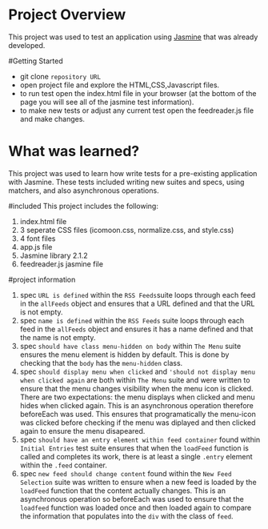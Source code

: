 # Project Overview

This project was used to test an application using [Jasmine](http://jasmine.github.io/) that was already developed.

#Getting Started

* git clone `repository URL`
* open project file and explore the HTML,CSS,Javascript files.
* to run test open the index.html file in your browser (at the bottom of the page you will see all of the jasmine test information).
* to make new tests or adjust any current test  open the feedreader.js file and make changes.


# What was learned?

This project was used to learn how write tests for a pre-existing application with Jasmine. These tests included writing new suites and specs, using matchers, and also asynchronous operations.


#included
This project includes the following:
1. index.html file
2. 3 seperate CSS files (icomoon.css, normalize.css, and style.css)
3. 4 font files
4. app.js file
5. Jasmine library 2.1.2
6. feedreader.js jasmine file


#project information

1. spec `URL is defined` within the `RSS Feeds`suite loops through each feed in the `allFeeds` object and ensures that a URL defined and that the URL is not empty.
2. spec `name is defined` within the `RSS Feeds` suite loops through each feed in the `allFeeds` object and ensures it has a name defined and that the name is not empty.
4. spec `should have class menu-hidden on body` within `The Menu` suite ensures the menu element is hidden by default. This is done by checking that the `body` has the `menu-hidden` class.
5. spec `should display menu when clicked` and `'should not display menu when clicked again` are both within `The Menu` suite and were written to ensure that the menu changes visibility when the menu icon is clicked. There are two expectations: the menu displays when clicked and menu hides when clicked again. This is an asynchronous operation therefore beforeEach was used. This ensures that programatically the menu-icon was clicked before checking if the menu was diplayed and then clicked again to ensure the menu disapeared.
14. spec `should have an entry element within feed container` found within `Initial Entries` test suite ensures that when the `loadFeed` function is called and completes its work, there is at least a single `.entry` element within the `.feed` container.
16. spec `new feed should change content` found within the `New Feed Selection` suite was written to ensure when a new feed is loaded by the `loadFeed` function that the content actually changes. This is an asynchronous operation so beforeEach was used to ensure that the `loadfeed` function was loaded once and then loaded again to compare the information that populates into the `div` with the class of `feed`.
